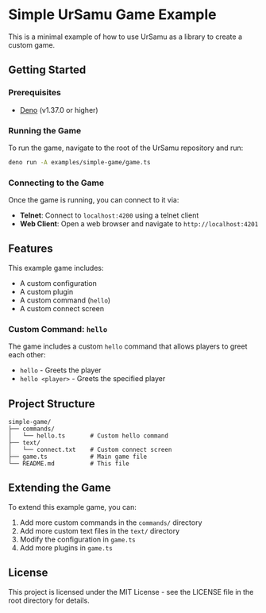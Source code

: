 # Simple UrSamu Game Example

This is a minimal example of how to use UrSamu as a library to create a custom game.

## Getting Started

### Prerequisites

- [Deno](https://deno.land/) (v1.37.0 or higher)

### Running the Game

To run the game, navigate to the root of the UrSamu repository and run:

```bash
deno run -A examples/simple-game/game.ts
```

### Connecting to the Game

Once the game is running, you can connect to it via:

- **Telnet**: Connect to `localhost:4200` using a telnet client
- **Web Client**: Open a web browser and navigate to `http://localhost:4201`

## Features

This example game includes:

- A custom configuration
- A custom plugin
- A custom command (`hello`)
- A custom connect screen

### Custom Command: `hello`

The game includes a custom `hello` command that allows players to greet each other:

- `hello` - Greets the player
- `hello <player>` - Greets the specified player

## Project Structure

```
simple-game/
├── commands/
│   └── hello.ts       # Custom hello command
├── text/
│   └── connect.txt    # Custom connect screen
├── game.ts            # Main game file
└── README.md          # This file
```

## Extending the Game

To extend this example game, you can:

1. Add more custom commands in the `commands/` directory
2. Add more custom text files in the `text/` directory
3. Modify the configuration in `game.ts`
4. Add more plugins in `game.ts`

## License

This project is licensed under the MIT License - see the LICENSE file in the root directory for details. 